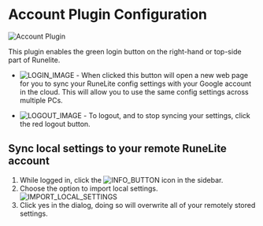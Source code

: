 # Account Plugin Configuration

![Account Plugin](https://i.imgur.com/HUqNxBi.png)

This plugin enables the green login button on the right-hand or top-side part of Runelite. 

- ![LOGIN_IMAGE](https://i.imgur.com/pVeVdBU.png) - When clicked this button will open a new web page for you to sync your RuneLite config settings with your Google account in the cloud. This will allow you to use the same config settings across multiple PCs.


- ![LOGOUT_IMAGE](https://i.imgur.com/LwwsBJs.png) - To logout, and to stop syncing your settings, click the red logout button. 

## Sync local settings to your remote RuneLite account
1. While logged in, click the ![INFO_BUTTON](https://i.imgur.com/UzCmcUM.png) icon in the sidebar.
2. Choose the option to import local settings. ![IMPORT_LOCAL_SETTINGS](https://i.imgur.com/euNE2v6.png)
3. Click yes in the dialog, doing so will overwrite all of your remotely stored settings.
